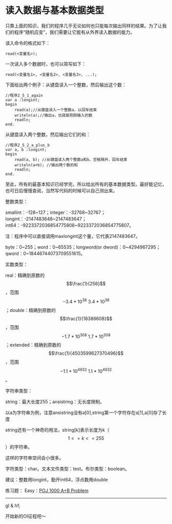 # 读入数据与基本数据类型

只靠上面的知识，我们的程序几乎无论如何也只能每次输出同样的结果。为了让我们的程序“随机应变”，我们需要让它能有从外界读入数据的能力。

读入命令的格式如下：

```
read(<变量名>);
```

一次读入多个数据时，也可以简写如下：

```
read(<变量名1>, <变量名2>, <变量名3>, ...);
```

下面给出两个例子：从键盘读入一个整数，然后输出这个数：

```delphi
//程序2_5_1_again
var a :longint;
begin
	read(a);//从键盘读入一个整数a，以回车结束
	writeln(a);//输出a，也就是刚刚输入的数
	readln;
end.
```

从键盘读入两个整数，然后输出它们的和：

```delphi
//程序2_5_2_a_plus_b
var a, b :longint;
begin
	read(a, b); //从键盘读入两个整数a和b，空格隔开，回车结束
	writeln(a+b); //输出两个数的和
	readln;
end.
```

至此，所有的最基本知识已经学完，所以给出所有的基本数据类型。最好能记忆，也可日后慢慢查阅，当然写代码的时候可以自己测出来。

整数类型：

smallint：-128~127；integer：-32768~32767；longint：-2147483648~2147483647；int64：-9223372036854775808~9223372036854775807。

注：程序中可以直接调用maxlongint这个量，它代表2147483647。

byte：0~255；word：0~65535；longword(or dword)：0~4294967295；qword：0~18446744073709551615。

实数类型：

real：精确到原数的$$\frac{1}{256}$$，范围$$-3.4*10^{38}~3.4*10^{38}$$；double：精确到原数的$$\frac{1}{18388608}$$，范围$$-1.7*10^{308}~1.7*10^{308}$$；extended：精确到原数的$$\frac{1}{4503599627370496}$$，范围$$-1.1*10^{4932}~1.1*10^{4932}$$。

字符串类型：

string：最大长度255；ansistring：无长度限制。

以a为字符串为例，注意ansistring没有a[0],string第一个字符存在a[1],a[0]存了长度

string还有一个神奇的用法，string[k]表示长度为k（$$1<=k<=255$$）的字符串。

这样的字符串空间会小很多。

字符类型：char。文本文件类型：text。布尔类型：boolean。

建议：整数用longint，勤开int64，浮点数用double

练习题：
Easy：[POJ 1000 A+B Problem](http://poj.org/problem?id=1000)

-------

gl & hf;

开始新的OI征程吧～

